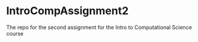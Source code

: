 # IntroCompAssignment2
The repo for the second assignment for the Intro to Computational Science course
